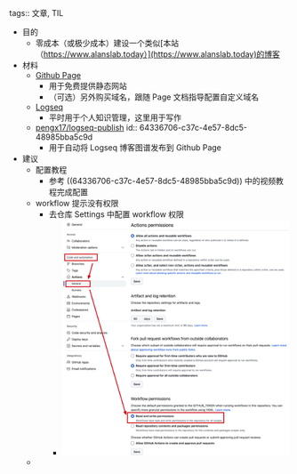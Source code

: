 tags:: 文章, TIL

- 目的
	- 零成本（或极少成本）建设一个类似[本站（https://www.alanslab.today）](https://www.alanslab.today)的博客
- 材料
	- [Github Page](https://docs.github.com/en/pages/quickstart)
		- 用于免费提供静态网站
		- （可选）另外购买域名，跟随 Page 文档指导配置自定义域名
	- [Logseq](https://logseq.com/)
		- 平时用于个人知识管理，这里用于写作
	- [pengx17/logseq-publish](https://github.com/pengx17/logseq-publish)
	  id:: 64336706-c37c-4e57-8dc5-48985bba5c9d
		- 用于自动将 Logseq 博客图谱发布到 Github Page
- 建议
	- 配置教程
		- 参考 ((64336706-c37c-4e57-8dc5-48985bba5c9d)) 中的视频教程完成配置
	- workflow 提示没有权限
		- 去仓库 Settings 中配置 workflow 权限
			- ![image.png](../assets/image_1681090726708_0.png)
	-